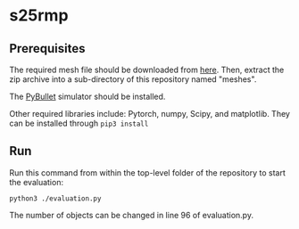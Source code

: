 # s25rmp
## Prerequisites

The required mesh file should be downloaded from [here](https://sumailsyr-my.sharepoint.com/:u:/g/personal/gkatz01_syr_edu/EUKWyYSia3ZIm-fT52mZBVsBUEYFgXxSADCDQQiRCSegBw?e=KGUUel).  Then, extract the zip archive into a sub-directory of this repository named "meshes".

The [PyBullet](https://pybullet.org/wordpress/) simulator should be installed.

Other required libraries include: Pytorch, numpy, Scipy, and matplotlib. They can be installed through `pip3 install`

## Run

Run this command from within the top-level folder of the repository to start the evaluation:

`python3 ./evaluation.py`

The number of objects can be changed in line 96 of evaluation.py.
